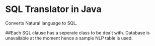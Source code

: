 # SQL Translator in Java
Converts Natural language to SQL.

##Each SQL clause has a seperate class to be dealt with. Database is unavailable at the moment hence a sample NLP table is used.
